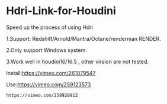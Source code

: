 # Hdri-Link-for-Houdini
Speed up the process of using Hdri

1.Support: Redshift/Arnold/Mantra/Octane/renderman RENDER.

2.Only support Windows system.

3.Work well in houdini16/16.5 , other virsion are not tested.



Install:https://vimeo.com/261879547

Use:https://vimeo.com/259123573

    https://vimeo.com/258928912
